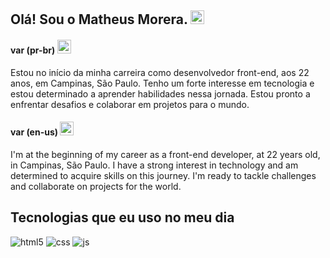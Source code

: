 ## Olá! Sou o Matheus Morera. <img width=22 src="https://em-content.zobj.net/source/apple/354/man-technologist-medium-skin-tone_1f468-1f3fd-200d-1f4bb.png"> 

#### var (pr-br) <img width=22 src="https://em-content.zobj.net/source/apple/354/flag-brazil_1f1e7-1f1f7.png"><br>

Estou no início da minha carreira como desenvolvedor front-end, aos 22 anos, em Campinas, São Paulo. Tenho um forte interesse em tecnologia e estou determinado a aprender habilidades nessa jornada. Estou pronto a enfrentar desafios e colaborar em projetos para o mundo.

#### var (en-us) <img width=22 src="https://em-content.zobj.net/source/apple/285/flag-us-outlying-islands_1f1fa-1f1f2.png"><br>
I'm at the beginning of my career as a front-end developer, at 22 years old, in Campinas, São Paulo. I have a strong interest in technology and am determined to acquire skills on this journey. I'm ready to tackle challenges and collaborate on projects for the world. 

## Tecnologias que eu uso no meu dia
<div style="display: inline_block">
    <img alt="html5" src="https://img.shields.io/badge/HTML5-E34F26?style=for-the-badge&logo=html5&logoColor=white"/>
    <img alt="css" src="https://img.shields.io/badge/CSS3-1572B6?style=for-the-badge&logo=css3&logoColor=white"/>
    <img alt="js" src="https://img.shields.io/badge/JavaScript-323330?style=for-the-badge&logo=javascript&logoColor=F7DF1E"/>
</div>

